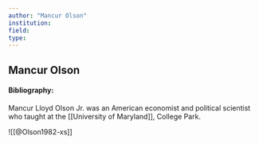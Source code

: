 ```yaml
---
author: "Mancur Olson"
institution:
field:
type:
---
```


## Mancur Olson
#### Bibliography:
Mancur Lloyd Olson Jr. was an American economist and political scientist who taught at the [[University of Maryland]], College Park.

![[@Olson1982-xs]]
